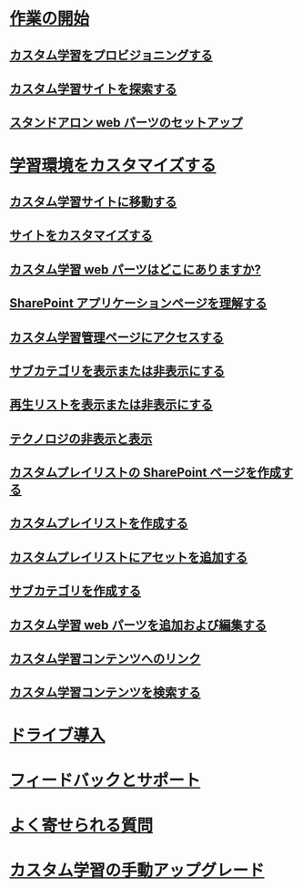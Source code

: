 # [作業の開始](index.md)
## [カスタム学習をプロビジョニングする](installsitepackage.md)
## [カスタム学習サイトを探索する](sitecontent.md)
## [スタンドアロン web パーツのセットアップ](custom_manualsetup.md)
# [学習環境をカスタマイズする](custom_overview.md)
## [カスタム学習サイトに移動する](custom_goto.md)
## [サイトをカスタマイズする](custom_edithelp.md)
## [カスタム学習 web パーツはどこにありますか?](custom_whereiswebpart.md)
## [SharePoint アプリケーションページを理解する](custom_apppages.md)
## [カスタム学習管理ページにアクセスする](custom_accessadmin.md)
## [サブカテゴリを表示または非表示にする](custom_hideshowsub.md)
## [再生リストを表示または非表示にする](custom_hideshowplaylists.md)
## [テクノロジの非表示と表示](custom_hideshowtech.md)
## [カスタムプレイリストの SharePoint ページを作成する](custom_createnewpage.md)
## [カスタムプレイリストを作成する](custom_createnewplaylist.md)
## [カスタムプレイリストにアセットを追加する](custom_addassets.md)
## [サブカテゴリを作成する](custom_createnewcat.md)
## [カスタム学習 web パーツを追加および編集する](custom_addwebpart.md)
## [カスタム学習コンテンツへのリンク](custom_linking.md)
## [カスタム学習コンテンツを検索する](custom_search.md)
# [ドライブ導入](driveadoption.md)
# [フィードバックとサポート](feedback.md)
# [よく寄せられる質問](faq.md)
# [カスタム学習の手動アップグレード](custom_upgrade.md)

